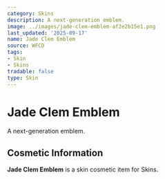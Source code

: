 ```yaml
---
category: Skins
description: A next-generation emblem.
image: ../images/jade-clem-emblem-af2e2b15e1.png
last_updated: '2025-09-17'
name: Jade Clem Emblem
source: WFCD
tags:
- Skin
- Skins
tradable: false
type: Skin
---
```


# Jade Clem Emblem

A next-generation emblem.

## Cosmetic Information

**Jade Clem Emblem** is a skin cosmetic item for Skins.

